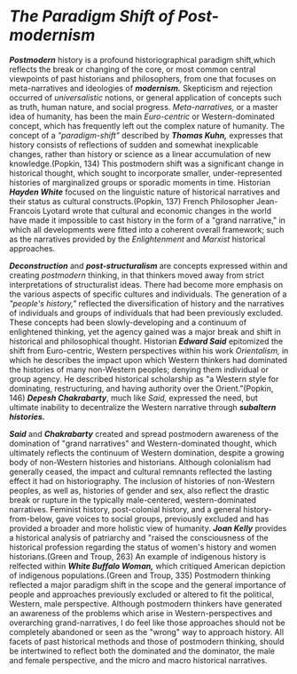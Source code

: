 # **_The Paradigm Shift of Post-modernism_**

**_Postmodern_** history is a profound historiographical paradigm shift,which reflects the break or changing of the core, or most common central viewpoints of past historians and philosophers, from one that focuses on meta-narratives and ideologies of **_modernism._** Skepticism and rejection occurred of *universalistic* notions, or general application of concepts such as truth, human nature, and social progress. *Meta-narratives,* or a master idea of humanity, has been the main *Euro-centric* or Western-dominated concept, which has frequently left out the complex nature of humanity. The concept of a *"paradigm-shift"* described by **_Thomas Kuhn,_** expresses that history consists of reflections of sudden and somewhat inexplicable changes, rather than history or science as a linear accumulation of new knowledge.(Popkin, 134) This postmodern shift was a significant change in historical thought, which sought to incorporate smaller, under-represented histories of marginalized groups or sporadic moments in time. Historian **_Hayden White_** focused on the linguistic nature of historical narratives and their status as cultural constructs.(Popkin, 137) French Philosopher Jean-Francois Lyotard wrote that cultural and economic changes in the world have made it impossible to cast history in the form of a "grand narrative," in which all developments were fitted into a coherent overall framework; such as the narratives provided by the *Enlightenment* and *Marxist* historical approaches.

**_Deconstruction_** and **_post-structuralism_** are concepts expressed within and creating *postmodern* thinking, in that thinkers moved away from strict interpretations of structuralist ideas. There had become more emphasis on the various aspects of specific cultures and individuals. The generation of a *"people's history,"* reflected the diversification of history and the narratives of individuals and groups of individuals that had been previously excluded. These concepts had been slowly-developing and a continuum of enlightened thinking, yet the agency gained was a major break and shift in historical and philosophical thought. Historian **_Edward Said_** epitomized the shift from Euro-centric, Western perspectives within his work _Orientalism,_ in which he describes the impact upon which Western thinkers had dominated the histories of many non-Western peoples; denying them individual or group agency. He described historical scholarship as "a Western style for dominating, restructuring, and having authority over the Orient."(Popkin, 146) **_Depesh Chakrabarty_**, much like *Said,* expressed the need, but ultimate inability to decentralize the Western narrative through **_subaltern histories._**

**_Said_** and **_Chakrabarty_** created and spread postmodern awareness of the domination of "grand narratives" and Western-dominated thought, which ultimately reflects the continuum of Western domination, despite a growing body of non-Western histories and historians. Although colonialism had generally ceased, the impact and cultural remnants reflected the lasting effect it had on historiography. The inclusion of histories of non-Western peoples, as well as, histories of gender and sex, also reflect the drastic break or rupture in the typically male-centered, western-dominated narratives. Feminist history, post-colonial history, and a general history-from-below, gave voices to social groups, previously excluded and has provided a broader and more holistic view of humanity. **_Joan Kelly_** provides a historical analysis of patriarchy and "raised the consciousness of the historical profession regarding the status of women's history and women historians.(Green and Troup, 263) An example of indigenous history is relfected within **_White Buffalo Woman,_** which critiqued American depiction of indigenous populations.(Green and Troup, 335) Postmodern thinking reflected a major paradigm shift in the scope and the general importance of people and approaches previously excluded or altered to fit the political, Western, male perspective. Although postmodern thinkers have generated an awareness of the problems which arise in Western-perspectives and overarching grand-narratives, I do feel like those approaches should not be completely abandoned or seen as the "wrong" way to approach history. All facets of past historical methods and those of postmodern thinking, should be intertwined to reflect both the dominated and the dominator, the male and female perspective, and the micro and macro historical narratives. 
